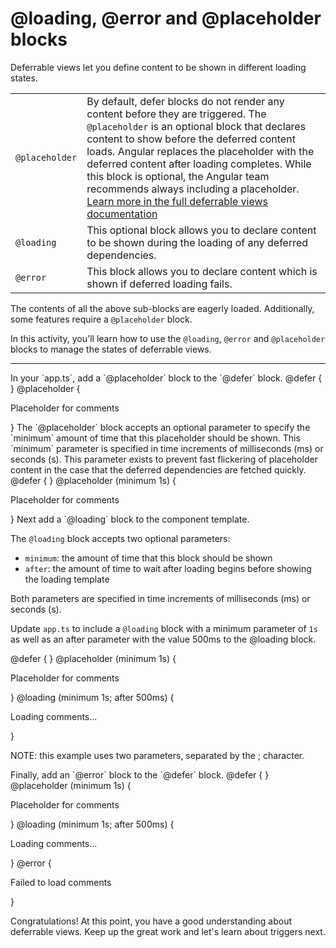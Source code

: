 # @loading, @error and @placeholder blocks

Deferrable views let you define content to be shown in different loading states.

<div class="docs-table docs-scroll-track-transparent">
  <table>
    <tr>
      <td><code>@placeholder</code></td>
      <td>
        By default, defer blocks do not render any content before they are triggered. The <code>@placeholder</code> is an optional block that declares content to show before the deferred content loads. Angular replaces the placeholder with the deferred content after loading completes. While this block is optional, the Angular team recommends always including a placeholder.
        <a href="https://angular.dev/guide/defer#triggers" target="_blank">
          Learn more in the full deferrable views documentation
        </a>
      </td>
    </tr>
    <tr>
      <td><code>@loading</code></td>
      <td>
        This optional block allows you to declare content to be shown during the loading of any deferred dependencies.
      </td>
    </tr>
    <tr>
      <td><code>@error</code></td>
      <td>
        This block allows you to declare content which is shown if deferred loading fails.
      </td>
    </tr>
  </table>
</div>

The contents of all the above sub-blocks are eagerly loaded. Additionally, some features require a `@placeholder` block.

In this activity, you'll learn how to use the `@loading`, `@error` and `@placeholder` blocks to manage the states of deferrable views.

<hr>

<docs-workflow>

<docs-step title="Add `@placeholder` block">
In your `app.ts`, add a `@placeholder` block to the `@defer` block.

<docs-code language="angular-html" highlight="[3,4,5]">
@defer {
  <article-comments />
} @placeholder {
  <p>Placeholder for comments</p>
}
</docs-code>
</docs-step>

<docs-step title="Configure the `@placeholder` block">
The `@placeholder` block accepts an optional parameter to specify the `minimum` amount of time that this placeholder should be shown. This `minimum` parameter is specified in time increments of milliseconds (ms) or seconds (s). This parameter exists to prevent fast flickering of placeholder content in the case that the deferred dependencies are fetched quickly.

<docs-code language="angular-html" highlight="[3,4,5]">
@defer {
  <article-comments />
} @placeholder (minimum 1s) {
  <p>Placeholder for comments</p>
}
</docs-code>
</docs-step>

<docs-step title="Add `@loading` block">
Next add a `@loading` block to the component template.

The `@loading` block accepts two optional parameters:

* `minimum`: the amount of time that this block should be shown
* `after`: the amount of time to wait after loading begins before showing the loading template

Both parameters are specified in time increments of milliseconds (ms) or seconds (s).

Update `app.ts` to include a `@loading` block with a minimum parameter of `1s` as well as an after parameter with the value 500ms  to the @loading block.

<docs-code language="angular-html" highlight="[5,6,7]">
@defer {
  <article-comments />
} @placeholder (minimum 1s) {
  <p>Placeholder for comments</p>
} @loading (minimum 1s; after 500ms) {
  <p>Loading comments...</p>
}
</docs-code>

NOTE: this example uses two parameters, separated by the ; character.

</docs-step>

<docs-step title="Add `@error` block">
Finally, add an `@error` block to the `@defer` block.

<docs-code language="angular-html" highlight="[7,8,9]">
@defer {
  <article-comments />
} @placeholder (minimum 1s) {
  <p>Placeholder for comments</p>
} @loading (minimum 1s; after 500ms) {
  <p>Loading comments...</p>
} @error {
  <p>Failed to load comments</p>
}
</docs-code>
</docs-step>
</docs-workflow>

Congratulations! At this point, you have a good understanding about deferrable views. Keep up the great work and let's learn about triggers next.
